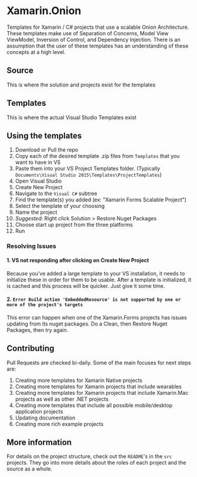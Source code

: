 # Xamarin.Onion
Templates for Xamarin / C# projects that use a scalable Onion Architecture. These templates make use of Separation of Concerns, Model View ViewModel, Inversion of Control, and Dependency Injection. There is an assumption that the user of these templates has an understanding of these concepts at a high level.

## Source
This is where the solution and projects exist for the templates

## Templates
This is where the actual Visual Studio Templates exist

## Using the templates

1. Download or Pull the repo
2. Copy each of the desired template .zip files from `Templates` that you want to have in VS
3. Paste them into your VS Project Templates folder. (Typically `Documents\Visual Studio 2015\Templates\ProjectTemplates`)
4. Open Visual Studio
5. Create New Project
6. Navigate to the `Visual C#` subtree
7. Find the template(s) you added (ex: "Xamarin Forms Scalable Project")
8. Select the template of your choosing
9. Name the project
10. *Suggested*: Right click Solution > Restore Nuget Packages
11. Choose start up project from the three platforms
12. Run

### Resolving Issues

#### 1. VS not responding after clicking on Create New Project
Because you've added a large template to your VS installation, it needs to initialize these in order for them to be usable. After a template is initialized, it is cached and this process will be quicker. Just give it some time.

#### 2. `Error Build action 'EmbeddedResource' is not supported by one or more of the project's targets`

This error can happen when one of the Xamarin.Forms projects has issues updating from its nuget packages. Do a Clean, then Restore Nuget Packages, then try again.

## Contributing
Pull Requests are checked bi-daily. Some of the main focuses for next steps are:
1. Creating more templates for Xamarin Native projects
2. Creating more templates for Xamarin projects that include wearables
3. Creating more templates for Xamarin projects that include Xamarin.Mac projects as well as other .NET projects
4. Creating more templates that include all possible mobile/desktop application projects
5. Updating documentation
6. Creating more rich example projects

## More information
For details on the project structure, check out the `README`'s in the `src` projects. They go into more details about the roles of each project and the source as a whole.


